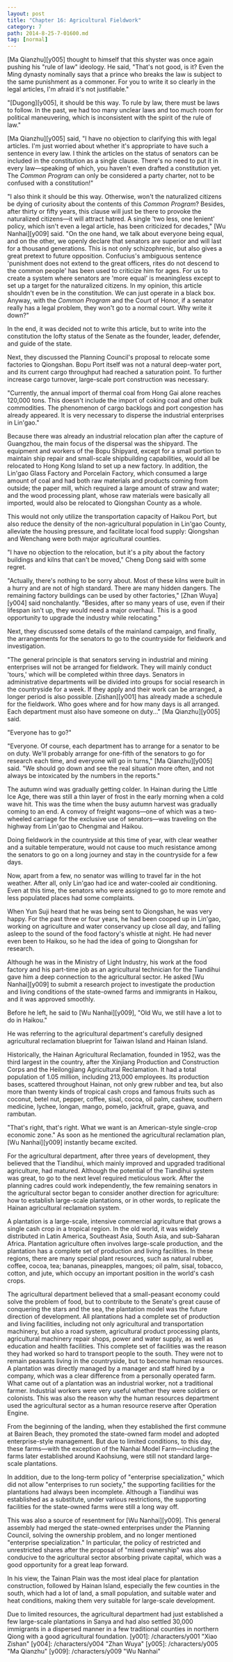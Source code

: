 ```yaml
---
layout: post
title: "Chapter 16: Agricultural Fieldwork"
category: 7
path: 2014-8-25-7-01600.md
tag: [normal]
---
```


[Ma Qianzhu][y005] thought to himself that this shyster was once again pushing his "rule of law" ideology. He said, "That's not good, is it? Even the Ming dynasty nominally says that a prince who breaks the law is subject to the same punishment as a commoner. For you to write it so clearly in the legal articles, I'm afraid it's not justifiable."

"[Dugong][y005], it should be this way. To rule by law, there must be laws to follow. In the past, we had too many unclear laws and too much room for political maneuvering, which is inconsistent with the spirit of the rule of law."

[Ma Qianzhu][y005] said, "I have no objection to clarifying this with legal articles. I'm just worried about whether it's appropriate to have such a sentence in every law. I think the articles on the status of senators can be included in the constitution as a single clause. There's no need to put it in every law—speaking of which, you haven't even drafted a constitution yet. The *Common Program* can only be considered a party charter, not to be confused with a constitution!"

"I also think it should be this way. Otherwise, won't the naturalized citizens be dying of curiosity about the contents of this *Common Program*? Besides, after thirty or fifty years, this clause will just be there to provoke the naturalized citizens—it will attract hatred. A single 'two less, one lenient' policy, which isn't even a legal article, has been criticized for decades," [Wu Nanhai][y009] said. "On the one hand, we talk about everyone being equal, and on the other, we openly declare that senators are superior and will last for a thousand generations. This is not only schizophrenic, but also gives a great pretext to future opposition. Confucius's ambiguous sentence 'punishment does not extend to the great officers, rites do not descend to the common people' has been used to criticize him for ages. For us to create a system where senators are 'more equal' is meaningless except to set up a target for the naturalized citizens. In my opinion, this article shouldn't even be in the constitution. We can just operate in a black box. Anyway, with the *Common Program* and the Court of Honor, if a senator really has a legal problem, they won't go to a normal court. Why write it down?"

In the end, it was decided not to write this article, but to write into the constitution the lofty status of the Senate as the founder, leader, defender, and guide of the state.

Next, they discussed the Planning Council's proposal to relocate some factories to Qiongshan. Bopu Port itself was not a natural deep-water port, and its current cargo throughput had reached a saturation point. To further increase cargo turnover, large-scale port construction was necessary.

"Currently, the annual import of thermal coal from Hong Gai alone reaches 120,000 tons. This doesn't include the import of coking coal and other bulk commodities. The phenomenon of cargo backlogs and port congestion has already appeared. It is very necessary to disperse the industrial enterprises in Lin'gao."

Because there was already an industrial relocation plan after the capture of Guangzhou, the main focus of the dispersal was the shipyard. The equipment and workers of the Bopu Shipyard, except for a small portion to maintain ship repair and small-scale shipbuilding capabilities, would all be relocated to Hong Kong Island to set up a new factory. In addition, the Lin'gao Glass Factory and Porcelain Factory, which consumed a large amount of coal and had both raw materials and products coming from outside; the paper mill, which required a large amount of straw and water; and the wood processing plant, whose raw materials were basically all imported, would also be relocated to Qiongshan County as a whole.

This would not only utilize the transportation capacity of Haikou Port, but also reduce the density of the non-agricultural population in Lin'gao County, alleviate the housing pressure, and facilitate local food supply: Qiongshan and Wenchang were both major agricultural counties.

"I have no objection to the relocation, but it's a pity about the factory buildings and kilns that can't be moved," Cheng Dong said with some regret.

"Actually, there's nothing to be sorry about. Most of these kilns were built in a hurry and are not of high standard. There are many hidden dangers. The remaining factory buildings can be used by other factories," [Zhan Wuya][y004] said nonchalantly. "Besides, after so many years of use, even if their lifespan isn't up, they would need a major overhaul. This is a good opportunity to upgrade the industry while relocating."

Next, they discussed some details of the mainland campaign, and finally, the arrangements for the senators to go to the countryside for fieldwork and investigation.

"The general principle is that senators serving in industrial and mining enterprises will not be arranged for fieldwork. They will mainly conduct 'tours,' which will be completed within three days. Senators in administrative departments will be divided into groups for social research in the countryside for a week. If they apply and their work can be arranged, a longer period is also possible. [Zishan][y001] has already made a schedule for the fieldwork. Who goes where and for how many days is all arranged. Each department must also have someone on duty..." [Ma Qianzhu][y005] said.

"Everyone has to go?"

"Everyone. Of course, each department has to arrange for a senator to be on duty. We'll probably arrange for one-fifth of the senators to go for research each time, and everyone will go in turns," [Ma Qianzhu][y005] said. "We should go down and see the real situation more often, and not always be intoxicated by the numbers in the reports."

The autumn wind was gradually getting colder. In Hainan during the Little Ice Age, there was still a thin layer of frost in the early morning when a cold wave hit. This was the time when the busy autumn harvest was gradually coming to an end. A convoy of freight wagons—one of which was a two-wheeled carriage for the exclusive use of senators—was traveling on the highway from Lin'gao to Chengmai and Haikou.

Doing fieldwork in the countryside at this time of year, with clear weather and a suitable temperature, would not cause too much resistance among the senators to go on a long journey and stay in the countryside for a few days.

Now, apart from a few, no senator was willing to travel far in the hot weather. After all, only Lin'gao had ice and water-cooled air conditioning. Even at this time, the senators who were assigned to go to more remote and less populated places had some complaints.

When Yun Suji heard that he was being sent to Qiongshan, he was very happy. For the past three or four years, he had been cooped up in Lin'gao, working on agriculture and water conservancy up close all day, and falling asleep to the sound of the food factory's whistle at night. He had never even been to Haikou, so he had the idea of going to Qiongshan for research.

Although he was in the Ministry of Light Industry, his work at the food factory and his part-time job as an agricultural technician for the Tiandihui gave him a deep connection to the agricultural sector. He asked [Wu Nanhai][y009] to submit a research project to investigate the production and living conditions of the state-owned farms and immigrants in Haikou, and it was approved smoothly.

Before he left, he said to [Wu Nanhai][y009], "Old Wu, we still have a lot to do in Haikou."

He was referring to the agricultural department's carefully designed agricultural reclamation blueprint for Taiwan Island and Hainan Island.

Historically, the Hainan Agricultural Reclamation, founded in 1952, was the third largest in the country, after the Xinjiang Production and Construction Corps and the Heilongjiang Agricultural Reclamation. It had a total population of 1.05 million, including 213,000 employees. Its production bases, scattered throughout Hainan, not only grew rubber and tea, but also more than twenty kinds of tropical cash crops and famous fruits such as coconut, betel nut, pepper, coffee, sisal, cocoa, oil palm, cashew, southern medicine, lychee, longan, mango, pomelo, jackfruit, grape, guava, and rambutan.

"That's right, that's right. What we want is an American-style single-crop economic zone." As soon as he mentioned the agricultural reclamation plan, [Wu Nanhai][y009] instantly became excited.

For the agricultural department, after three years of development, they believed that the Tiandihui, which mainly improved and upgraded traditional agriculture, had matured. Although the potential of the Tiandihui system was great, to go to the next level required meticulous work. After the planning cadres could work independently, the few remaining senators in the agricultural sector began to consider another direction for agriculture: how to establish large-scale plantations, or in other words, to replicate the Hainan agricultural reclamation system.

A plantation is a large-scale, intensive commercial agriculture that grows a single cash crop in a tropical region. In the old world, it was widely distributed in Latin America, Southeast Asia, South Asia, and sub-Saharan Africa. Plantation agriculture often involves large-scale production, and the plantation has a complete set of production and living facilities. In these regions, there are many special plant resources, such as natural rubber, coffee, cocoa, tea; bananas, pineapples, mangoes; oil palm, sisal, tobacco, cotton, and jute, which occupy an important position in the world's cash crops.

The agricultural department believed that a small-peasant economy could solve the problem of food, but to contribute to the Senate's great cause of conquering the stars and the sea, the plantation model was the future direction of development. All plantations had a complete set of production and living facilities, including not only agricultural and transportation machinery, but also a road system, agricultural product processing plants, agricultural machinery repair shops, power and water supply, as well as education and health facilities. This complete set of facilities was the reason they had worked so hard to transport people to the south. They were not to remain peasants living in the countryside, but to become human resources. A plantation was directly managed by a manager and staff hired by a company, which was a clear difference from a personally operated farm. What came out of a plantation was an industrial worker, not a traditional farmer. Industrial workers were very useful whether they were soldiers or colonists. This was also the reason why the human resources department used the agricultural sector as a human resource reserve after Operation Engine.

From the beginning of the landing, when they established the first commune at Bairen Beach, they promoted the state-owned farm model and adopted enterprise-style management. But due to limited conditions, to this day, these farms—with the exception of the Nanhai Model Farm—including the farms later established around Kaohsiung, were still not standard large-scale plantations.

In addition, due to the long-term policy of "enterprise specialization," which did not allow "enterprises to run society," the supporting facilities for the plantations had always been incomplete. Although a Tiandihui was established as a substitute, under various restrictions, the supporting facilities for the state-owned farms were still a long way off.

This was also a source of resentment for [Wu Nanhai][y009]. This general assembly had merged the state-owned enterprises under the Planning Council, solving the ownership problem, and no longer mentioned "enterprise specialization." In particular, the policy of restricted and unrestricted shares after the proposal of "mixed ownership" was also conducive to the agricultural sector absorbing private capital, which was a good opportunity for a great leap forward.

In his view, the Tainan Plain was the most ideal place for plantation construction, followed by Hainan Island, especially the few counties in the south, which had a lot of land, a small population, and suitable water and heat conditions, making them very suitable for large-scale development.

Due to limited resources, the agricultural department had just established a few large-scale plantations in Sanya and had also settled 30,000 immigrants in a dispersed manner in a few traditional counties in northern Qiong with a good agricultural foundation.
[y001]: /characters/y001 "Xiao Zishan"
[y004]: /characters/y004 "Zhan Wuya"
[y005]: /characters/y005 "Ma Qianzhu"
[y009]: /characters/y009 "Wu Nanhai"
